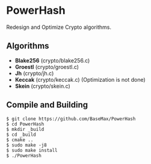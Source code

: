 # PowerHash
Redesign and Optimize Crypto algorithms.

Algorithms
-------
- **Blake256** (crypto/blake256.c)
- **Groestl** (crypto/groestl.c)
- **Jh** (crypto/jh.c)
- **Keccak** (crypto/keccak.c) (Optimization is not done)
- **Skein** (crypto/skein.c)

Compile and Building
-------------------
```
$ git clone https://github.com/BaseMax/PowerHash
$ cd PowerHash
$ mkdir _build
$ cd _build
$ cmake ..
$ sudo make -j8
$ sudo make install
$ ./PowerHash
```
